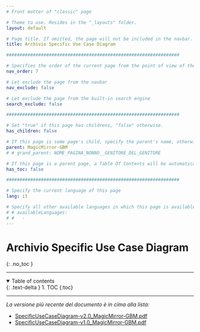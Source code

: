 ```yaml
---
# Front matter of "classic" page

# Theme to use. Resides in the "_layouts" folder.
layout: default

# Page title. If omitted, the page will not be included in the navbar.
title: Archivio Specific Use Case Diagram

#################################################################

# Specifies the order of the current page from the point of view of the navbar. Can have repetition in the numbers, for parent-child hierarchies.
nav_order: 7

# Let exclude the page from the navbar
nav_exclude: false

# Let exclude the page from the built-in search engine
search_exclude: false

#################################################################

# Set "true" if this page has childrens, "false" otherwise.
has_children: false

# If this page is some page's child, specify the parent's name, otherwise comment out the option. If this page is some page's grandchild, specify grandparent's name, otherwise comment out the option.
parent: MagicMirror-GBM
# # grand_parent: NOME_PAGINA_NONNO__GENITORE_DEL_GENITORE

# If this page is a parent page, a Table Of Contents will be automatically generated containing all related child pages. Use the option below to disable this functionality. Should always be set to "false".
has_toc: false

#################################################################

# Specify the current language of this page
lang: it

# Specify all other available languages in which this page is available. If there's no other language in addition to "lang", comment out this option.
# # availableLanguages:
# #   - 
---
```


# Archivio Specific Use Case Diagram
{: .no_toc }

---

<!-- Table of contents -->
<details open markdown="block">
  <summary>
    Table of contents
  </summary>
  {: .text-delta }
1. TOC
{:toc}
</details>

---

_La versione più recente del documento è in cima alla lista:_

- <i class="fa-solid fa-file-pdf fa-2x"></i> [SpecificUseCaseDiagram-v2.0_MagicMirror-GBM.pdf](../../../assets/UseCaseDiagrams/Specific/SpecificUseCaseDiagram-v2.0_MagicMirror-GBM.pdf)
- <i class="fa-solid fa-file-pdf fa-2x"></i> [SpecificUseCaseDiagram-v1.0_MagicMirror-GBM.pdf](../../../assets/UseCaseDiagrams/Specific/SpecificUseCaseDiagram-v1.0_MagicMirror-GBM.pdf)
